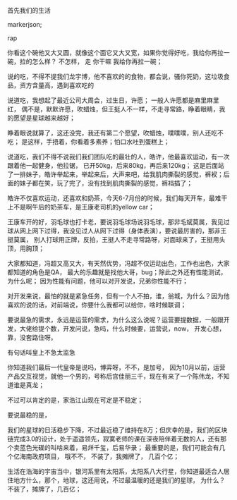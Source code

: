 首先我们的生活

markerjson;

rap

你看这个碗他又大又圆，就像这个面它又大又宽，如果你觉得好吃，我给你再拉一碗，拉的怎么样？
不怎样， 
走
你干嘛
我给你再拉一碗；


说的吃，不得不提我们龙宇博，他不喜欢的的食物，都会说，骚你死奶，这垃圾食品，资方含量高，遇到喜欢吃的

说道吃，我想起了最近公司大周会，过生日，许愿； 一般人许愿都是麻里麻里红，
偶不是，默默许愿，吹蜡烛，但王挺人不一样，不走寻常路，睁着眼睛，我的愿望是星球越来越好；

睁着眼说就算了，这还没完，我还有第二个愿望，吹蜡烛，噗噗噗，别人还吃不吃；
是这样，手捂着，你看着多素养；怕口水吐到蛋糕上；

说道吃，我们不得不说我们我们团队吃的最壮的人，皓许，他最喜欢运动，有一次跟着他一起健身，他拉锯， 已开50kg，后来80kg，再后来120kg； 这是后面站了一排妹子，皓许举起来，举起来后，大声来吧，给我肌肉撕裂的感觉，裤衩；后面的妹子都在笑，玩了完了，没有找到肌肉撕裂的感觉，裤裆插了；

皓许不仅喜欢运动，还喜欢和奶茶，今天6-7月份的时候，我们每天开车，最难干上不是啊午后的奶茶车，是王康老司机的yellow car；

王康车开的好，羽毛球也打卡老，要说羽毛球场说羽毛球，那非毛斌莫属，我见过球从网上网下过得，我没见过人从网下过得（身体表演），要说最厉害的，那非王挺莫属，
别人打球用正牌，反拍，王挺人不走寻常路呀，对面球来了，王挺用头顶，用胸顶；


大家都知道，冯超又高又大，有天然优势，冯超不仅运动出色，工作也出色，大家都知道的角色是QA， 最大的乐趣就是找他大哥，bug；除此之外还有性能测试，为什么呢；
因为性能有问题，他可以对开发说，兄弟你性能不行；


对开发来说，最怕的就是紧急任务，但有一个人不拍，谁，翁城，为什么？因为他喜欢的说的话，对前端说，你要什么我都可以给你，啥时候联调；


要说最急的需求，永远是运营的需求，为什么这么说呢？运营要提数据，一般跟开发，大佬给提个数，开发问说，急吗，什么时候要，运营说，now， 开发心想，靠，没套路住呀。


有句话叫皇上不急太监急

你知道我们最后一代皇帝是说吗，博弈呀，不不，是加号， 因为10月以前，运营产品交互视觉，就他一个男的，号称后宫佳丽三千，现在有来了一个陈伟龙，不知道谁是真龙；


不过可以肯定的是，家浩江山现在可定是不稳定；

要说最稳的是，

我们的星球的日活稳步下降，不过最近稳了维持在8万；但庆幸的是，我们的区块链完成3.0的设计，处于遥遥领先，寂寞老师的课在深夜陪伴着无数的人，还有那个卖蓝色光碟的叫啥来着，易烊千玺，后易华录；
最重要的是，我们可能会有几个亿海南政府项目， 哦不不， 不装了，我摊牌了， 几百个亿；


生活在浩海的宇宙当中，银河系里有太阳系，太阳系八大行星，你知道最适合人居住地方什么，那个，地球，这还用说，不过最温暖的还是我们的星球， 为什么？
不装了，摊牌了，几百亿；




